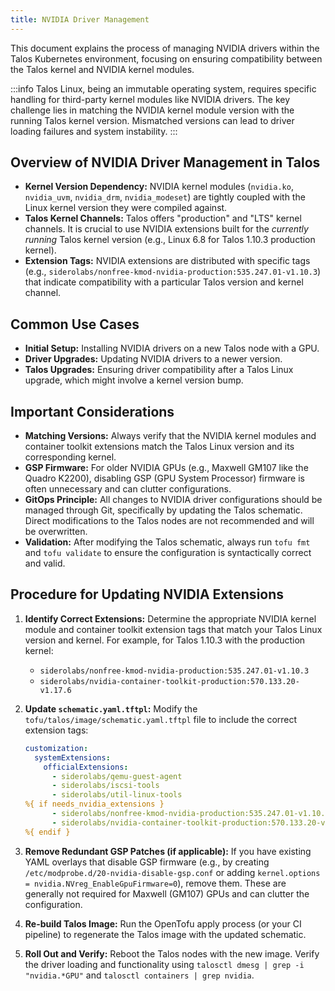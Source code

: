 ```yaml
---
title: NVIDIA Driver Management
---
```


This document explains the process of managing NVIDIA drivers within the Talos Kubernetes environment, focusing on ensuring compatibility between the Talos kernel and NVIDIA kernel modules.

:::info Talos Linux, being an immutable operating system, requires specific handling for third-party kernel modules like NVIDIA drivers. The key challenge lies in matching the NVIDIA kernel module version with the running Talos kernel version. Mismatched versions can lead to driver loading failures and system instability. :::

## Overview of NVIDIA Driver Management in Talos

- **Kernel Version Dependency:** NVIDIA kernel modules (`nvidia.ko`, `nvidia_uvm`, `nvidia_drm`, `nvidia_modeset`) are tightly coupled with the Linux kernel version they were compiled against.
- **Talos Kernel Channels:** Talos offers "production" and "LTS" kernel channels. It is crucial to use NVIDIA extensions built for the *currently running* Talos kernel version (e.g., Linux 6.8 for Talos 1.10.3 production kernel).
- **Extension Tags:** NVIDIA extensions are distributed with specific tags (e.g., `siderolabs/nonfree-kmod-nvidia-production:535.247.01-v1.10.3`) that indicate compatibility with a particular Talos version and kernel channel.

## Common Use Cases

- **Initial Setup:** Installing NVIDIA drivers on a new Talos node with a GPU.
- **Driver Upgrades:** Updating NVIDIA drivers to a newer version.
- **Talos Upgrades:** Ensuring driver compatibility after a Talos Linux upgrade, which might involve a kernel version bump.

## Important Considerations

- **Matching Versions:** Always verify that the NVIDIA kernel modules and container toolkit extensions match the Talos Linux version and its corresponding kernel.
- **GSP Firmware:** For older NVIDIA GPUs (e.g., Maxwell GM107 like the Quadro K2200), disabling GSP (GPU System Processor) firmware is often unnecessary and can clutter configurations.
- **GitOps Principle:** All changes to NVIDIA driver configurations should be managed through Git, specifically by updating the Talos schematic. Direct modifications to the Talos nodes are not recommended and will be overwritten.
- **Validation:** After modifying the Talos schematic, always run `tofu fmt` and `tofu validate` to ensure the configuration is syntactically correct and valid.

## Procedure for Updating NVIDIA Extensions

1.  **Identify Correct Extensions:**
    Determine the appropriate NVIDIA kernel module and container toolkit extension tags that match your Talos Linux version and kernel. For example, for Talos 1.10.3 with the production kernel:
    - `siderolabs/nonfree-kmod-nvidia-production:535.247.01-v1.10.3`
    - `siderolabs/nvidia-container-toolkit-production:570.133.20-v1.17.6`

2.  **Update `schematic.yaml.tftpl`:**
    Modify the `tofu/talos/image/schematic.yaml.tftpl` file to include the correct extension tags:

    ```yaml
    customization:
      systemExtensions:
        officialExtensions:
          - siderolabs/qemu-guest-agent
          - siderolabs/iscsi-tools
          - siderolabs/util-linux-tools
    %{ if needs_nvidia_extensions }
          - siderolabs/nonfree-kmod-nvidia-production:535.247.01-v1.10.3
          - siderolabs/nvidia-container-toolkit-production:570.133.20-v1.17.6
    %{ endif }
    ```

3.  **Remove Redundant GSP Patches (if applicable):**
    If you have existing YAML overlays that disable GSP firmware (e.g., by creating `/etc/modprobe.d/20-nvidia-disable-gsp.conf` or adding `kernel.options = nvidia.NVreg_EnableGpuFirmware=0`), remove them. These are generally not required for Maxwell (GM107) GPUs and can clutter the configuration.

4.  **Re-build Talos Image:**
    Run the OpenTofu apply process (or your CI pipeline) to regenerate the Talos image with the updated schematic.

5.  **Roll Out and Verify:**
    Reboot the Talos nodes with the new image. Verify the driver loading and functionality using `talosctl dmesg | grep -i "nvidia.*GPU"` and `talosctl containers | grep nvidia`.
